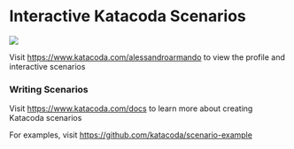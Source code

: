 # Interactive Katacoda Scenarios

[![](http://shields.katacoda.com/katacoda/alessandroarmando/count.svg)](https://www.katacoda.com/alessandroarmando "Get your profile on Katacoda.com")

Visit https://www.katacoda.com/alessandroarmando to view the profile and interactive scenarios

### Writing Scenarios
Visit https://www.katacoda.com/docs to learn more about creating Katacoda scenarios

For examples, visit https://github.com/katacoda/scenario-example
